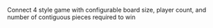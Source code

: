 Connect 4 style game with configurable board size, player count, and number of contiguous pieces required to win
